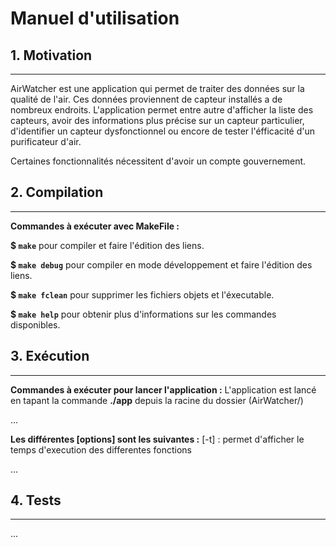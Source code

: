 # Manuel d'utilisation

## 1. Motivation
---
AirWatcher est une application qui permet de traiter des données sur la qualité de l'air.
Ces données proviennent de capteur installés a de nombreux endroits.
L'application permet entre autre d'afficher la liste des capteurs, avoir des informations plus précise sur
un capteur particulier, d'identifier un capteur dysfonctionnel ou encore de tester l'éfficacité d'un
purificateur d'air.

Certaines fonctionnalités nécessitent d'avoir un compte gouvernement.

## 2. Compilation
---
**Commandes à exécuter avec MakeFile :**

**$ `make`** pour compiler et faire l'édition des liens.

**$ `make debug`** pour compiler en mode développement et faire l'édition des liens.

**$ `make fclean`** pour supprimer les fichiers objets et l'éxecutable.

**$ `make help`** pour obtenir plus d'informations sur les commandes disponibles.

## 3. Exécution
---
**Commandes à exécuter pour lancer l'application :**
L'application est lancé en tapant la commande **./app** depuis la racine du dossier (AirWatcher/)

...

**Les différentes [options] sont les suivantes :**
[-t] : permet d'afficher le temps d'execution des differentes fonctions

...

## 4. Tests
---
...
